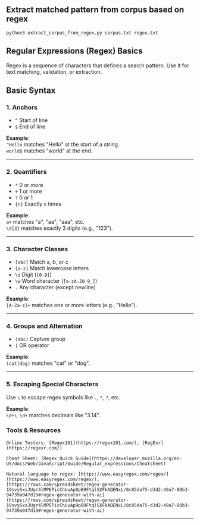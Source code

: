 ## Extract matched pattern from corpus based on regex

````
python3 extract_corpus_from_regex.py corpus.txt regex.txt
````


## Regular Expressions (Regex) Basics

Regex is a sequence of characters that defines a search pattern. Use it for text matching, validation, or extraction.

## Basic Syntax

### 1. Anchors
- `^` Start of line
- `$` End of line

**Example**:  
`^Hello` matches "Hello" at the start of a string.  
`world$` matches "world" at the end.

---

### 2. Quantifiers
- `*` 0 or more
- `+` 1 or more
- `?` 0 or 1
- `{n}` Exactly `n` times

**Example**:  
`a+` matches "a", "aa", "aaa", etc.  
`\d{3}` matches exactly 3 digits (e.g., "123").

---

### 3. Character Classes
- `[abc]` Match a, b, or c
- `[a-z]` Match lowercase letters
- `\d` Digit (`[0-9]`)  
- `\w` Word character (`[a-zA-Z0-9_]`)  
- `.` Any character (except newline)

**Example**:  
`[A-Za-z]+` matches one or more letters (e.g., "Hello").

---

### 4. Groups and Alternation
- `(abc)` Capture group
- `|` OR operator

**Example**:  
`(cat|dog)` matches "cat" or "dog".

---

### 5. Escaping Special Characters
Use `\` to escape regex symbols like `.`, `*`, `?`, etc.

**Example**:  
`\d+\.\d+` matches decimals like "3.14".

### Tools & Resources

    Online Testers: [Regex101](https://regex101.com/), [RegExr](https://regexr.com/)

    Cheat Sheet: [Regex Quick Guide](https://developer.mozilla.org/en-US/docs/Web/JavaScript/Guide/Regular_expressions/Cheatsheet)

	Natural language to regex: [https://www.easyregex.com/regex/](https://www.easyregex.com/regex/), [https://rows.com/spreadsheet/regex-generator-1OsvySxsJUgr4lMPEPicChUuAp9pB9FtqlSXFkAQENxL/8c85da75-d3d2-49a7-80b3-94739a047d19#regex-generator-with-ai](https://rows.com/spreadsheet/regex-generator-1OsvySxsJUgr4lMPEPicChUuAp9pB9FtqlSXFkAQENxL/8c85da75-d3d2-49a7-80b3-94739a047d19#regex-generator-with-ai)
---

